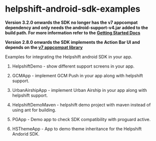 helpshift-android-sdk-examples
==============================

**Version 3.2.0 onwards the SDK no longer has the v7 appcompat dependency and only needs the android-support-v4.jar added to the build path. For more information refer to the <a href="https://developers.helpshift.com/android/getting-started/" target="_blank">Getting Started Docs</a>**

**Version 2.8.0 onwards the SDK implements the Action Bar UI and depends on the <a href="http://developer.android.com/tools/support-library/features.html#v7" target="_blank">v7 appcompat library</a>**

Examples for integrating the Helpshift android SDK in your app.

1) HelpshiftDemo - show different support screens in your app.

2) GCMApp - implement GCM Push in your app along with helpshift support.

3) UrbanAirshipApp - implement Urban Airship in your app along with
helpshift support.

4) HelpshiftDemoMaven - helpshift demo project with maven instead of
using ant for building.

5) PGApp - Demo app to check SDK compatibility with proguard active.

6) HSThemeApp - App to demo theme inheritance for the Helpshift Andorid
SDK.
